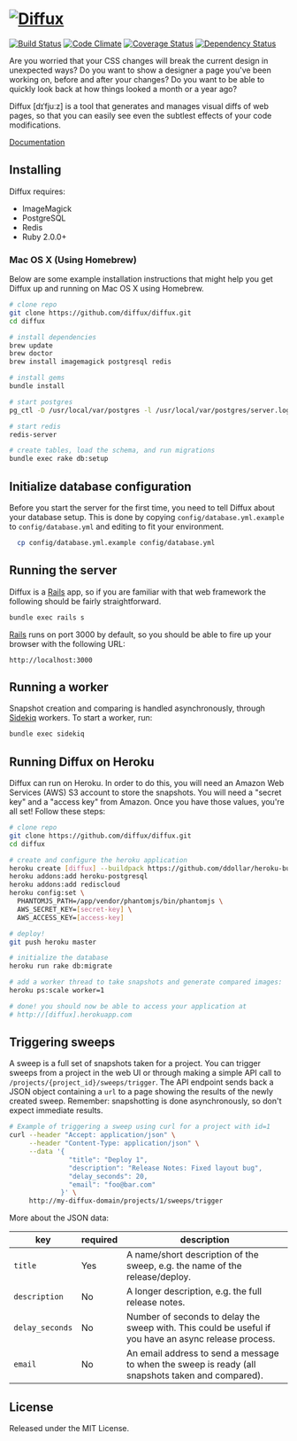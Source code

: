 # [![Diffux](https://raw.github.com/diffux/diffux/master/app/assets/images/diffux.png)](https://github.com/diffux/diffux/tree/master/app/assets/images)


[![Build Status](https://travis-ci.org/diffux/diffux.png)](https://travis-ci.org/diffux/diffux)
[![Code Climate](https://codeclimate.com/github/diffux/diffux.png)](https://codeclimate.com/github/diffux/diffux)
[![Coverage Status](https://coveralls.io/repos/diffux/diffux/badge.png?branch=master)](https://coveralls.io/r/diffux/diffux)
[![Dependency Status](https://gemnasium.com/diffux/diffux.svg)](https://gemnasium.com/diffux/diffux)


Are you worried that your CSS changes will break the current design in
unexpected ways? Do you want to show a designer a page you've been working on,
before and after your changes? Do you want to be able to quickly look back at
how things looked a month or a year ago?

Diffux [dɪˈfjuːz] is a tool that generates and manages visual diffs of web
pages, so that you can easily see even the subtlest effects of your code
modifications.

[Documentation]

## Installing

Diffux requires:

- ImageMagick
- PostgreSQL
- Redis
- Ruby 2.0.0+

### Mac OS X (Using Homebrew)

Below are some example installation instructions that might help you get Diffux
up and running on Mac OS X using Homebrew.

```bash
# clone repo
git clone https://github.com/diffux/diffux.git
cd diffux

# install dependencies
brew update
brew doctor
brew install imagemagick postgresql redis

# install gems
bundle install

# start postgres
pg_ctl -D /usr/local/var/postgres -l /usr/local/var/postgres/server.log start

# start redis
redis-server

# create tables, load the schema, and run migrations
bundle exec rake db:setup
```

## Initialize database configuration

Before you start the server for the first time, you need to tell Diffux about
your database setup. This is done by copying `config/database.yml.example` to
`config/database.yml` and editing to fit your environment.

```bash
  cp config/database.yml.example config/database.yml
```

## Running the server

Diffux is a [Rails] app, so if you are familiar with that web framework the
following should be fairly straightforward.

```bash
bundle exec rails s
```

[Rails] runs on port 3000 by default, so you should be able to fire up your
browser with the following URL:

```
http://localhost:3000
```

## Running a worker

Snapshot creation and comparing is handled asynchronously, through [Sidekiq]
workers. To start a worker, run:

```bash
bundle exec sidekiq
```

## Running Diffux on Heroku

Diffux can run on Heroku. In order to do this, you will need an Amazon Web
Services (AWS) S3 account to store the snapshots. You will need a "secret key"
and a "access key" from Amazon. Once you have those values, you're all set!
Follow these steps:

```bash
# clone repo
git clone https://github.com/diffux/diffux.git
cd diffux

# create and configure the heroku application
heroku create [diffux] --buildpack https://github.com/ddollar/heroku-buildpack-multi.git
heroku addons:add heroku-postgresql
heroku addons:add rediscloud
heroku config:set \
  PHANTOMJS_PATH=/app/vendor/phantomjs/bin/phantomjs \
  AWS_SECRET_KEY=[secret-key] \
  AWS_ACCESS_KEY=[access-key]

# deploy!
git push heroku master

# initialize the database
heroku run rake db:migrate

# add a worker thread to take snapshots and generate compared images:
heroku ps:scale worker=1

# done! you should now be able to access your application at
# http://[diffux].herokuapp.com
```

## Triggering sweeps

A sweep is a full set of snapshots taken for a project. You can trigger sweeps
from a project in the web UI or through making a simple API call to
`/projects/{project_id}/sweeps/trigger`. The API endpoint sends back a JSON
object containing a `url` to a page showing the results of the newly created
sweep. Remember: snapshotting is done asynchronously, so don't expect immediate
results.

```bash
# Example of triggering a sweep using curl for a project with id=1
curl --header "Accept: application/json" \
     --header "Content-Type: application/json" \
     --data '{
               "title": "Deploy 1",
               "description": "Release Notes: Fixed layout bug",
               "delay_seconds": 20,
               "email": "foo@bar.com"
             }' \
     http://my-diffux-domain/projects/1/sweeps/trigger
```

More about the JSON data:

key             | required | description
--------------- | -------- | -----------
`title`         | Yes      | A name/short description of the sweep, e.g. the name of the release/deploy.
`description`   | No       | A longer description, e.g. the full release notes.
`delay_seconds` | No       | Number of seconds to delay the sweep with. This could be useful if you have an async release process.
`email`         | No       | An email address to send a message to when the sweep is ready (all snapshots taken and compared).

## License

Released under the MIT License.

[Documentation]: http://rubydoc.info/github/diffux/diffux
[Rails]: http://rubyonrails.org/
[Sidekiq]: http://sidekiq.org/
